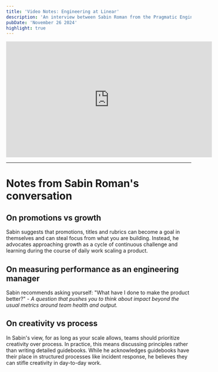 ```yaml
---
title: 'Video Notes: Engineering at Linear'
description: 'An interview between Sabin Roman from the Pragmatic Engineeer Podcast'
pubDate: 'November 26 2024'
highlight: true
---
```


<iframe width="560" height="315" src="https://www.youtube.com/embed/AI_UMnTM4o8?si=f2SCD5LoPfqhY3D1" title="YouTube video player" frameborder="0" allow="accelerometer; autoplay; clipboard-write; encrypted-media; gyroscope; picture-in-picture; web-share" referrerpolicy="strict-origin-when-cross-origin" allowfullscreen></iframe>

***

# Notes from Sabin Roman's conversation

## On promotions vs growth

Sabin suggests that promotions, titles and rubrics can become a goal in themselves and can steal focus from what you are building. Instead, he advocates approaching growth as a cycle of continuous challenge and learning during the course of daily work scaling a product.

## On measuring performance as an engineering manager
Sabin recommends asking yourself: "What have I done to make the product better?" - *A question that pushes you to think about impact beyond the usual metrics around team health and output.*

## On creativity vs process
In Sabin's view, for as long as your scale allows, teams should prioritize creativity over process. In practice, this means discussing principles rather than writing detailed guidebooks. While he acknowledges guidebooks have their place in structured processes like incident response, he believes they can stifle creativity in day-to-day work.



